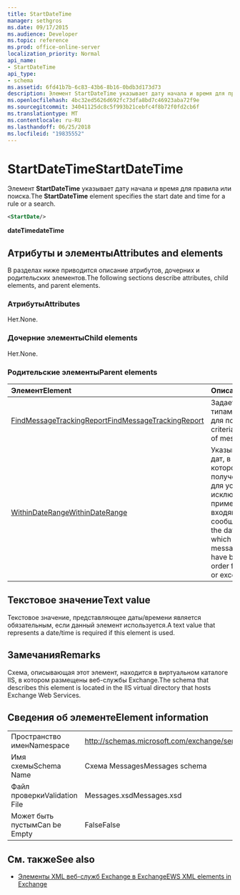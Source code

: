 ```yaml
---
title: StartDateTime
manager: sethgros
ms.date: 09/17/2015
ms.audience: Developer
ms.topic: reference
ms.prod: office-online-server
localization_priority: Normal
api_name:
- StartDateTime
api_type:
- schema
ms.assetid: 6fd41b7b-6c83-43b6-8b16-0bdb3d173d73
description: Элемент StartDateTime указывает дату начала и время для правила или поиска.
ms.openlocfilehash: 4bc32ed5626d692fc73dfa8bd7c46923aba72f9e
ms.sourcegitcommit: 34041125dc8c5f993b21cebfc4f8b72f0fd2cb6f
ms.translationtype: MT
ms.contentlocale: ru-RU
ms.lasthandoff: 06/25/2018
ms.locfileid: "19835552"
---
```

# <a name="startdatetime"></a><span data-ttu-id="24699-103">StartDateTime</span><span class="sxs-lookup"><span data-stu-id="24699-103">StartDateTime</span></span>

<span data-ttu-id="24699-104">Элемент **StartDateTime** указывает дату начала и время для правила или поиска.</span><span class="sxs-lookup"><span data-stu-id="24699-104">The **StartDateTime** element specifies the start date and time for a rule or a search.</span></span> 
  
```XML
<StartDate/>
```

<span data-ttu-id="24699-105">**dateTime**</span><span class="sxs-lookup"><span data-stu-id="24699-105">**dateTime**</span></span>

## <a name="attributes-and-elements"></a><span data-ttu-id="24699-106">Атрибуты и элементы</span><span class="sxs-lookup"><span data-stu-id="24699-106">Attributes and elements</span></span>

<span data-ttu-id="24699-107">В разделах ниже приводится описание атрибутов, дочерних и родительских элементов.</span><span class="sxs-lookup"><span data-stu-id="24699-107">The following sections describe attributes, child elements, and parent elements.</span></span>
  
### <a name="attributes"></a><span data-ttu-id="24699-108">Атрибуты</span><span class="sxs-lookup"><span data-stu-id="24699-108">Attributes</span></span>

<span data-ttu-id="24699-109">Нет.</span><span class="sxs-lookup"><span data-stu-id="24699-109">None.</span></span>
  
### <a name="child-elements"></a><span data-ttu-id="24699-110">Дочерние элементы</span><span class="sxs-lookup"><span data-stu-id="24699-110">Child elements</span></span>

<span data-ttu-id="24699-111">Нет.</span><span class="sxs-lookup"><span data-stu-id="24699-111">None.</span></span>
  
### <a name="parent-elements"></a><span data-ttu-id="24699-112">Родительские элементы</span><span class="sxs-lookup"><span data-stu-id="24699-112">Parent elements</span></span>

|<span data-ttu-id="24699-113">**Элемент**</span><span class="sxs-lookup"><span data-stu-id="24699-113">**Element**</span></span>|<span data-ttu-id="24699-114">**Описание**</span><span class="sxs-lookup"><span data-stu-id="24699-114">**Description**</span></span>|
|:-----|:-----|
|[<span data-ttu-id="24699-115">FindMessageTrackingReport</span><span class="sxs-lookup"><span data-stu-id="24699-115">FindMessageTrackingReport</span></span>](findmessagetrackingreport.md) <br/> |<span data-ttu-id="24699-116">Задает условия типам сообщений для поиска.</span><span class="sxs-lookup"><span data-stu-id="24699-116">Specifies criteria for the types of messages to find.</span></span>  <br/> |
|[<span data-ttu-id="24699-117">WithinDateRange</span><span class="sxs-lookup"><span data-stu-id="24699-117">WithinDateRange</span></span>](withindaterange.md) <br/> |<span data-ttu-id="24699-118">Указывает диапазон дат, в течение которого нужно были получены в порядке для условие или исключение для применения входящих сообщений.</span><span class="sxs-lookup"><span data-stu-id="24699-118">Specifies the date range within which incoming messages have to have been received in order for the condition or exception to apply.</span></span>  <br/> |
   
## <a name="text-value"></a><span data-ttu-id="24699-119">Текстовое значение</span><span class="sxs-lookup"><span data-stu-id="24699-119">Text value</span></span>

 <span data-ttu-id="24699-120">Текстовое значение, представляющее даты/времени является обязательным, если данный элемент используется.</span><span class="sxs-lookup"><span data-stu-id="24699-120">A text value that represents a date/time is required if this element is used.</span></span> 
  
## <a name="remarks"></a><span data-ttu-id="24699-121">Замечания</span><span class="sxs-lookup"><span data-stu-id="24699-121">Remarks</span></span>

<span data-ttu-id="24699-122">Схема, описывающая этот элемент, находится в виртуальном каталоге IIS, в котором размещены веб-службы Exchange.</span><span class="sxs-lookup"><span data-stu-id="24699-122">The schema that describes this element is located in the IIS virtual directory that hosts Exchange Web Services.</span></span>
  
## <a name="element-information"></a><span data-ttu-id="24699-123">Сведения об элементе</span><span class="sxs-lookup"><span data-stu-id="24699-123">Element information</span></span>

|||
|:-----|:-----|
|<span data-ttu-id="24699-124">Пространство имен</span><span class="sxs-lookup"><span data-stu-id="24699-124">Namespace</span></span>  <br/> |http://schemas.microsoft.com/exchange/services/2006/messages  <br/> |
|<span data-ttu-id="24699-125">Имя схемы</span><span class="sxs-lookup"><span data-stu-id="24699-125">Schema Name</span></span>  <br/> |<span data-ttu-id="24699-126">Схема Messages</span><span class="sxs-lookup"><span data-stu-id="24699-126">Messages schema</span></span>  <br/> |
|<span data-ttu-id="24699-127">Файл проверки</span><span class="sxs-lookup"><span data-stu-id="24699-127">Validation File</span></span>  <br/> |<span data-ttu-id="24699-128">Messages.xsd</span><span class="sxs-lookup"><span data-stu-id="24699-128">Messages.xsd</span></span>  <br/> |
|<span data-ttu-id="24699-129">Может быть пустым</span><span class="sxs-lookup"><span data-stu-id="24699-129">Can be Empty</span></span>  <br/> |<span data-ttu-id="24699-130">False</span><span class="sxs-lookup"><span data-stu-id="24699-130">False</span></span>  <br/> |
   
## <a name="see-also"></a><span data-ttu-id="24699-131">См. также</span><span class="sxs-lookup"><span data-stu-id="24699-131">See also</span></span>

- [<span data-ttu-id="24699-132">Элементы XML веб-служб Exchange в Exchange</span><span class="sxs-lookup"><span data-stu-id="24699-132">EWS XML elements in Exchange</span></span>](ews-xml-elements-in-exchange.md)

